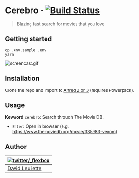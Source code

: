 # Cerebro &middot; [![Build Status](http://img.shields.io/travis/flexbox/cerebro.svg?style=flat-square)](https://travis-ci.org/flexbox/cerebro)

> Blazing fast search for movies that you love

## Getting started

    cp .env.sample .env
    yarn

![screencast.gif](http://g.recordit.co/Bg7UV9ZTcI.gif)

## Installation

Clone the repo and import to [Alfred 2 or 3](http://www.alfredapp.com/) (requires Powerpack).

## Usage

**Keyword** `cerebro`: Search through [The Movie DB](https://www.themoviedb.org/).

- `Enter`: Open in browser (e.g. <https://www.themoviedb.org/movie/335983-venom>)

## Author

| [![twitter/_flexbox](https://gravatar.com/avatar/66ecc55f1bc2e5863eb516ee6f20794e?s=70)](https://twitter.com/_flexbox 'Follow @_flexbox on Twitter') |
| ---------------------------------------------------------------------------------------------------------------------------------------------------- |
| [David Leuliette](https://davidl.fr/)                                                                                                                |
